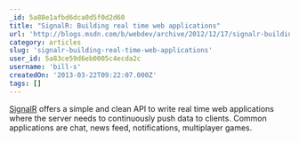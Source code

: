 ```yaml
---
_id: 5a88e1afbd6dca0d5f0d2d60
title: "SignalR: Building real time web applications"
url: 'http://blogs.msdn.com/b/webdev/archive/2012/12/17/signalr-building-real-time-web-applications.aspx'
category: articles
slug: 'signalr-building-real-time-web-applications'
user_id: 5a83ce59d6eb0005c4ecda2c
username: 'bill-s'
createdOn: '2013-03-22T09:22:07.000Z'
tags: []
---
```


<a href="https://github.com/SignalR/SignalR">SignalR</a> offers a simple and clean API to write real time web applications where the server needs to continuously push data to clients. Common applications are chat, news feed, notifications, multiplayer games.
